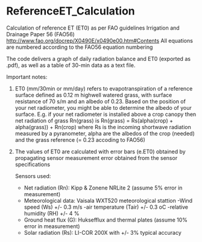 # ReferenceET_Calculation

Calculation of reference ET (ET0) as per FAO guidelines Irrigation and Drainage Paper 56  (FAO56)
http://www.fao.org/docrep/X0490E/x0490e00.htm#Contents
All equations are numbered according to the FAO56 equation numbering

The code delivers a graph of daily radiation balance and ET0 (exported as .pdf), as well as a table of 30-min data as a text file.

Important notes:

1) ET0 (mm/30min or mm/day) refers to evapotranspiration of a reference surface defined as 0.12 m
   highwell watered grass, with surface resistance of 70 s/m and an albedo of 0.23.
   Based on the position of your net radiometer, you might be able to determine the albedo of your
   surface. E.g. if your net radiometer is installed above a crop canopy then net radiation of grass    Rn(grass) is Rn(grass) = Rs(alpha(crop) + alpha(grass)) + Rn(crop)
   where Rs is the incoming shortwave radiation measured by a pyranometer, alpha are the albedos of
   the crop (needed) and the grass reference (= 0.23 accoding to FAO56)

2) The values of ET0 are calculated with error bars (e.ET0) obtained by propagating sensor
   measurement error obtained from the sensor specifications

   Sensors used:
    - Net radiation (Rn): Kipp & Zonene NRLite 2 (assume 5% error in measurement)
    - Meteorological data: Vaisala WXT520 meteorological stattion
      -Wind speed (Ws)        +/- 0.3 m/s
      -air temperature (Tair) +/- 0.3 oC
      -relative humidity (RH) +/- 4   %
    - Ground heat flux (G): Huksefflux and thermal plates (assume 10% error in measurement)
    - Solar radiation (Rs): LI-COR 200X with +/- 3% typical accuracy